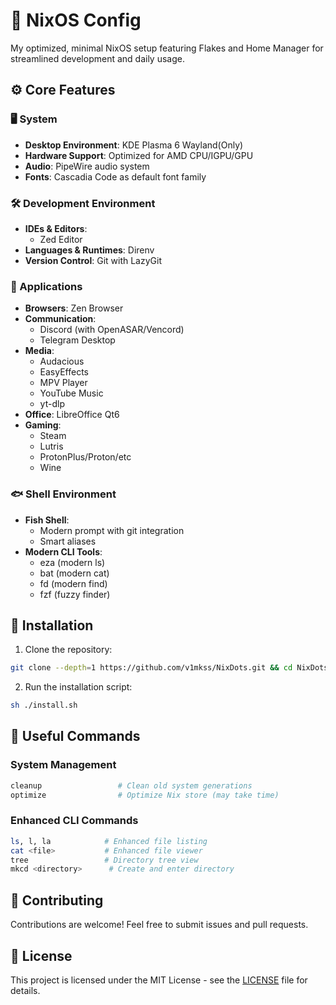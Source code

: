 # 🚀 NixOS Config

My optimized, minimal NixOS setup featuring Flakes and Home Manager for streamlined development and daily usage.

## ⚙️ Core Features

### 🖥️ System

- **Desktop Environment**: KDE Plasma 6 Wayland(Only)
- **Hardware Support**: Optimized for AMD CPU/IGPU/GPU
- **Audio**: PipeWire audio system
- **Fonts**: Cascadia Code as default font family

### 🛠️ Development Environment

- **IDEs & Editors**:
  - Zed Editor
- **Languages & Runtimes**: Direnv
- **Version Control**: Git with LazyGit

### 📱 Applications

- **Browsers**: Zen Browser
- **Communication**:
  - Discord (with OpenASAR/Vencord)
  - Telegram Desktop
- **Media**:
  - Audacious
  - EasyEffects
  - MPV Player
  - YouTube Music
  - yt-dlp
- **Office**: LibreOffice Qt6
- **Gaming**:
  - Steam
  - Lutris
  - ProtonPlus/Proton/etc
  - Wine

### 🐟 Shell Environment

- **Fish Shell**:
  - Modern prompt with git integration
  - Smart aliases
- **Modern CLI Tools**:
  - eza (modern ls)
  - bat (modern cat)
  - fd (modern find)
  - fzf (fuzzy finder)

## 🚀 Installation

1.  Clone the repository:

```bash
git clone --depth=1 https://github.com/v1mkss/NixDots.git && cd NixDots
```

2.  Run the installation script:

```bash
sh ./install.sh
```

## 🔧 Useful Commands

### System Management

```bash
cleanup                 # Clean old system generations
optimize                # Optimize Nix store (may take time)
```

### Enhanced CLI Commands

```bash
ls, l, la            # Enhanced file listing
cat <file>           # Enhanced file viewer
tree                 # Directory tree view
mkcd <directory>      # Create and enter directory
```

## 🤝 Contributing

Contributions are welcome! Feel free to submit issues and pull requests.

## 📄 License

This project is licensed under the MIT License - see the [LICENSE](./LICENSE) file for details.

